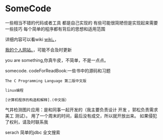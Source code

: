 ﻿# SomeCode
一些相当不错的代码或者工具   都是自己实现的
有些可能很简陋但是实现起来需要一些技巧
每个简单的程序都有背后的思想和适用范围

详细内容可以看wiki [wiki。](https://github.com/yfor/SomeCode/wiki)，


[我的个人网站。](http://yfor.sinaapp.com/)，可能不会及时更新


you are something,你真牛皮，不简单，不是一点点。

somecode.
codeForReadBook:一些书中的源码和习题

	The C Programming Language 第二版中文版
	
	linux编程
	
	[计算机程序的构造和解释].(中文版）


气井检测图片应用：是和同事一起开发的（我主要负责设计 开发 ，郭松负责需求 美工 测试）。
	用了一个周末的时间，最后没有成交，所以就开放出来。
	如果侵犯了权利，请及时联系我

serach 简单的jdbc 全文搜索
